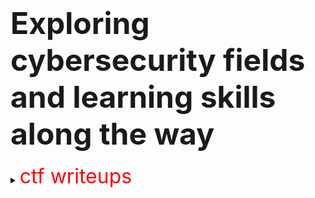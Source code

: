 # <font size="8">Exploring cybersecurity fields and learning skills along the way</font>
<script>alert(xss)</script>
<details>
<summary><font size="6" color="#ff0000">ctf writeups</font></summary>

<font size="4">
Lorem ipsum dolor sit amet.
</font>

</details>
